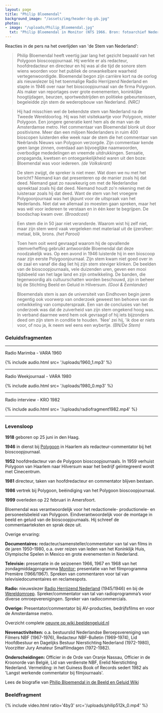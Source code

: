 ```yaml
---
layout: page
title: "Philip Bloemendal"
background_image: "/assets/img/header-bg-pb.jpg"
photos:
- image: "/uploads/Philip_Bloemendal.jpg"
  txt: "Philip Bloemendal in Monitor (NTS 1966. Bron: fotoarchief Nederlands Instituut voor Beeld en Geluid)"
---
```


Reacties in de pers na het overlijden van 'de Stem van Nederland':

> Philip Bloemendal heeft veertig jaar lang het gezicht bepaald van het Polygoon bioscoopjournaal. Hij werkte er als redacteur, hoofdredacteur en directeur en hij was al die tijd de sonore stem wiens woorden voor het publiek de onwankelbare waarheid vertegenwoordigde. Bloemendal begon zijn carrière kort na de oorlog als nieuwslezer bij het toenmalige Radio Herrijzend Nederland en stapte in 1946 over naar het bioscoopjournaal van de firma Polygoon. Als maker van reportages over grote evenementen, koninklijke hoogtijdagen, beurzen, sportwedstrijden en politieke gebeurtenissen, begeleidde zijn stem de wederopbouw van Nederland. _(NRC)_

> Hij had misschien wel de bekendste stem van Nederland na de Tweede Wereldoorlog. Hij was hèt visitekaartje voor Polygoon, mister Polygoon. Een jongere generatie kent hem als de man van de Amsterdamse metro. Het commentaar van Bloemendal blonk uit door positivisme. Meer dan een miljoen Nederlanders in ruim 400 bioscopen luisterden elke week naar de stem die het commentaar van Neêrlands Nieuws van Polygoon verzorgde. Zijn commentaar kende geen lange zinnen, overdaad aan bijvoeglijke naamwoorden, overbodige mededelingen en vreemde uitdrukkingen. Sensatie, propaganda, kwetsen en ontoegankelijkheid waren uit den boze: Bloemendal was voor iedereen. _(de Volkskrant)_

> De stem zwijgt, de spreker is niet meer. Wat doen we nu met het bericht? Niemand kan dat presenteren op de manier zoals hij dat deed. Niemand gaat zo nauwkeurig om met de Nederlandse spreektaal zoals hij dat deed. Niemand houdt zo'n rekening met de luisteraar zoals hij dat deed. Want de stem van het vroegere Polygoonjournaal was het ijkpunt voor de uitspraak van het Nederlands. Niet dat we allemaal zo moesten gaan spreken, maar het was wèl voor iedereen te verstaan en in één keer te begrijpen. De boodschap kwam over. _(Broadcast)_

> Een stem die in 50 jaar niet veranderde. Waarom wist hij zelf niet, maar zijn stem werd vaak vergeleken met materiaal uit de ijzersfeer: metaal, blik, brons. _(het Parool)_

> Toen hem ooit werd gevraagd waarom hij de opvallende stemverheffing gebruikt antwoordde Bloemendal dat deze noodzakelijk was. Op een avond in 1946 luisterde hij in een bioscoop naar zijn eerste Polygoonjournaal. Zijn stem kwam niet goed over in de zaal en vanaf die dag liet hij zijn stem steviger klinken. De beelden van de bioscoopjournaals, vele duizenden uren, geven een mooi tijdsbeeld van het lage land en zijn ontwikkeling. De banden, die tegenwoordig als cultuurschatten worden beschouwd, zijn in beheer bij de Stichting Beeld en Geluid in Hilversum. _(Gooi & Eemlander)_

> Bloemendals stem is aan de universiteit van Eindhoven begin jaren negentig ook voorwerp van onderzoek geweest ten behoeve van de ontwikkeling van computerspraak. Een van de conclusies van het onderzoek was dat de zuiverheid van zijn stem ongekend hoog was. In verband daarmee werd hem ook gevraagd of hij iets bijzonders deed om zijn stem in conditie te houden. 'Nee' zei hij, 'ik doe er niets voor, of nou ja, ik neem wel eens een wybertje. _(BN/De Stem)_

### Geluidsfragmenten

---

Radio Marimba - VARA 1960

{% include audio.html src= '/uploads/1960_1.mp3' %}

---
 
Radio Weekjournaal - VARA 1980

{% include audio.html src= '/uploads/1980_0.mp3' %}

---

Radio interview - KRO 1982

{% include audio.html src= '/uploads/radiofragment1982.mp4' %}

---

### Levensloop

**1918** geboren op 25 juni in den Haag.

**1946** in dienst bij [Polygoon](https://wiki.beeldengeluid.nl/index.php/Polygoon) in Haarlem als redacteur-commentator bij het bioscoopjournaal.

**1952** hoofdredacteur van de Polygoon bioscoopjournaals. In 1959 verhuist Polygoon van Haarlem naar Hilversum waar het bedrijf geïntegreerd wordt met Cinecentrum. 

**1981** directeur, taken van hoofdredacteur en commentator blijven bestaan.

**1986** vertrek bij Polygoon, beëindiging van het Polygoon bioscoopjournaal.

**1999** overleden op 22 februari in Amersfoort.

Bloemendal was verantwoordelijk voor het redactionele- productionele- en personeelsbeleid van Polygoon. Eindverantwoordelijk voor de montage in beeld en geluid van de bioscoopjournaals. Hij schreef de commentaarteksten en sprak deze uit.

Overige ervaring:

**Documentaires:** redacteur/samensteller/commentator van tal van films in de jaren 1950–1980, o.a. over reizen van leden van het Koninklijk Huis, Olympische Spelen in Mexico en grote evenementen in Nederland.

**Televisie:** presentatie in de seizoenen 1966, 1967 en 1968 van het zondagmiddagprogramma [Monitor](https://wiki.beeldengeluid.nl/index.php/Monitor); presentatie van het filmprogramma Première (1966/1967). Spreken van commentaren voor tal van televisiedocumentaires en reclamespots.

**Radio:** nieuwslezer [Radio Herrijzend Nederland](https://wiki.beeldengeluid.nl/index.php/Radio_Herrijzend_Nederland) (1945/1946) en bij de [Wereldomroep](https://wiki.beeldengeluid.nl/index.php/Wereldomroep). Spreker/commentator van tal van radioprogramma’s voor diverse omroepverenigingen. Spreker van radiocommercials.

**Overige:** Presentator/commentator bij AV-producties, bedrijfsfilms en voor de Amsterdamse metro.

Overzicht complete [oeuvre op wiki.beeldengeluid.nl](https://wiki.beeldengeluid.nl/index.php/Oeuvre_van_Philip_Bloemendal)

**Nevenactiviteiten:** o.a. bestuurslid Nederlandse Beroepsvereniging van Filmers NBF (1967-1976), Redacteur NBF-Bulletin (1969-1974), Lid Hoofdbestuur en Dagelijks Bestuur Nierstichting Nederland (1972-1980), Voorzitter Jury Amateur Smalfilmdagen (1972-1982).

**Onderscheidingen:** Officier in de Orde van Oranje Nassau, Officier in de Kroonorde van België, Lid van verdienste NBF, Erelid Nierstichting Nederland. Vermelding: in het Guiness Book of Records sedert 1982 als 'Langst werkende commentator bij filmjournaals'.

Lees de biografie van [Philip Bloemendal in de Beeld en Geluid Wiki](https://wiki.beeldengeluid.nl/index.php/Philip_Bloemendal)

### Beeldfragment

{% include video.html ratio='4by3' src='/uploads/philip512k_0.mp4' %}
